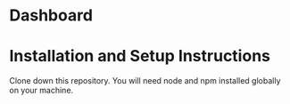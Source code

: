 # Dashboard
# Installation and Setup Instructions

Clone down this repository. You will need node and <span style="background:'red'"> npm </span> installed globally on your machine.
